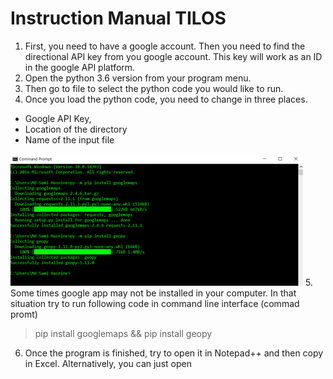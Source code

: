 # Instruction Manual TILOS

1.	First, you need to have a google account. Then you need to find the directional API key from you google account. This key will work as an ID in the google API platform. 
2.	Open the python 3.6 version from your program menu. 
3.	Then go to file to select the python code you would like to run.
4.	Once you load the python code, you need to change in three places. 
* Google API Key, 
* Location of the directory 
* Name of the input file

![img.png](res/manual.png)
5. Some times google app may not be installed in your computer. In that situation try to run following code in command line interface (commad promt) 
> pip install googlemaps && pip install geopy
6. Once the program is finished, try to open it in Notepad++ and then copy in Excel. Alternatively, you can just open 

